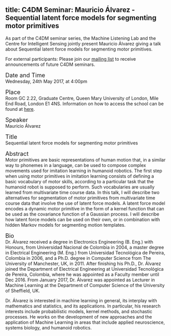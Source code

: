 title: C4DM Seminar: Mauricio Álvarez - Sequential latent force models for segmenting motor primitives 
-----------------

As part of the C4DM seminar series, the Machine Listening Lab and the Centre for Intelligent Sensing jointly present Mauricio Álvarez giving a talk about <emph>Sequential latent force models for segmenting motor primitives</emph>.

<p>For external participants: Please join our <a href="/seminars.html">mailing list</a> to receive announcements of future C4DM seminars.</p>

<span style="font-size: 130%;">Date and Time</span></br>
Wednesday, 24th May 2017, at 4:00pm

<span style="font-size: 130%;">Place</span></br>
Room GC 2.22, Graduate Centre, Queen Mary University of London, Mile End Road, London E1 4NS. Information on how to access the school can be found at <a href="http://www.eecs.qmul.ac.uk/contact-us/">here</a>.

<span style="font-size: 130%;">Speaker</span></br>
Mauricio Álvarez

<span style="font-size: 130%;">Title</span></br>
Sequential latent force models for segmenting motor primitives 

<span style="font-size: 130%;">Abstract</span></br>
Motor primitives are basic representations of human motion that, in a similar way to phonemes in a language, can be used to compose complex movements used for imitation learning in humanoid robotics. The first step when using motor primitives in imitation learning consists of defining a basic vocabulary of motor skills, according to a particular task that the humanoid robot is supposed to perform. Such vocabularies are usually learned from multivariate time course data. In this talk, I will describe two alternatives for segmentation of motor primitives from multivariate time course data that involve the use of latent force models. A latent force model encodes a dynamic motor primitive in the form of a kernel function that can be used as the covariance function of a Gaussian process. I will describe how latent force models can be used on their own, or in combination with hidden Markov models for segmenting motion templates. 

<span style="font-size: 130%;">Bio</span></br>
Dr. Álvarez  received a degree in Electronics Engineering (B. Eng.) with Honours, from Universidad Nacional de Colombia in 2004, a master degree in Electrical Engineering (M. Eng.) from Universidad Tecnológica de Pereira, Colombia in 2006, and a Ph.D. degree in Computer Science from The University of Manchester, UK, in 2011. After finishing his Ph.D., Dr. Álvarez joined the Department of Electrical Engineering at Universidad Tecnológica de Pereira, Colombia, where he was appointed as a Faculty member until Dec 2016. From January 2017, Dr. Álvarez was appointed as Lecturer in Machine Learning at the Department of Computer Science of the University of Sheffield, UK.

Dr. Álvarez is interested in machine learning in general, its interplay with mathematics and statistics, and its applications. In particular, his research interests include probabilistic models, kernel methods, and stochastic processes. He works on the development of new approaches and the application of Machine Learning in areas that include applied neuroscience, systems biology, and humanoid robotics.
